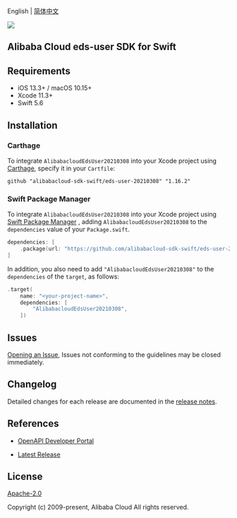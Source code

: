 English | [简体中文](README-CN.md)

![](https://aliyunsdk-pages.alicdn.com/icons/AlibabaCloud.svg)

## Alibaba Cloud eds-user SDK for Swift

## Requirements

- iOS 13.3+ / macOS 10.15+
- Xcode 11.3+
- Swift 5.6

## Installation

### Carthage

To integrate `AlibabacloudEdsUser20210308` into your Xcode project using [Carthage](https://github.com/Carthage/Carthage), specify it in your `Cartfile`:

```ogdl
github "alibabacloud-sdk-swift/eds-user-20210308" "1.16.2"
```

### Swift Package Manager

To integrate `AlibabacloudEdsUser20210308` into your Xcode project using [Swift Package Manager](https://swift.org/package-manager/) , adding `AlibabacloudEdsUser20210308` to the `dependencies` value of your `Package.swift`.

```swift
dependencies: [
    .package(url: "https://github.com/alibabacloud-sdk-swift/eds-user-20210308.git", from: "1.16.2")
]
```

In addition, you also need to add `"AlibabacloudEdsUser20210308"` to the `dependencies` of the `target`, as follows:

```swift
.target(
    name: "<your-project-name>",
    dependencies: [
        "AlibabacloudEdsUser20210308",
    ])
```

## Issues

[Opening an Issue](https://github.com/alibabacloud-sdk-swift/eds-user-20210308/issues/new), Issues not conforming to the guidelines may be closed immediately.

## Changelog

Detailed changes for each release are documented in the [release notes](./ChangeLog.txt).

## References

* [OpenAPI Developer Portal](https://next.api.alibabacloud.com/home)
- [Latest Release](https://github.com/alibabacloud-sdk-swift/eds-user-20210308)

## License

[Apache-2.0](http://www.apache.org/licenses/LICENSE-2.0)

Copyright (c) 2009-present, Alibaba Cloud All rights reserved.
